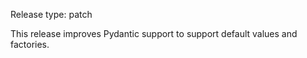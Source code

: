 Release type: patch

This release improves Pydantic support to support default values and factories.
